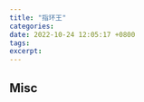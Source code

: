 ```yaml
---
title: "指环王"
categories: 
date: 2022-10-24 12:05:17 +0800
tags: 
excerpt: 
---
```























## Misc





